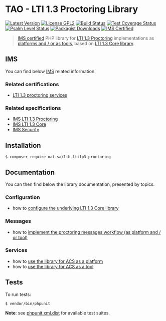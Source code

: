 # TAO - LTI 1.3 Proctoring Library

[![Latest Version](https://img.shields.io/github/tag/oat-sa/lib-lti1p3-proctoring.svg?style=flat&label=release)](https://github.com/oat-sa/lib-lti1p3-proctoring/tags)
[![License GPL2](http://img.shields.io/badge/licence-GPL%202.0-blue.svg)](http://www.gnu.org/licenses/gpl-2.0.html)
[![Build Status](https://github.com/oat-sa/lib-lti1p3-proctoring/actions/workflows/build.yaml/badge.svg?branch=main)](https://github.com/oat-sa/lib-lti1p3-proctoring/actions)
[![Test Coverage Status](https://coveralls.io/repos/github/oat-sa/lib-lti1p3-proctoring/badge.svg?branch=main)](https://coveralls.io/github/oat-sa/lib-lti1p3-proctoring?branch=main)
[![Psalm Level Status](https://shepherd.dev/github/oat-sa/lib-lti1p3-proctoring/level.svg)](https://shepherd.dev/github/oat-sa/lib-lti1p3-proctoring)
[![Packagist Downloads](http://img.shields.io/packagist/dt/oat-sa/lib-lti1p3-proctoring.svg)](https://packagist.org/packages/oat-sa/lib-lti1p3-proctoring)
[![IMS Certified](https://img.shields.io/badge/IMS-certified-brightgreen)](https://site.imsglobal.org/certifications/open-assessment-technologies-sa/tao-lti-13-devkit)

> [IMS certified](https://site.imsglobal.org/certifications/open-assessment-technologies-sa/tao-lti-13-devkit) PHP library for [LTI 1.3 Proctoring](https://www.imsglobal.org/spec/proctoring/v1p0) implementations as [platforms and / or as tools](http://www.imsglobal.org/spec/lti/v1p3/#platforms-and-tools), based on [LTI 1.3 Core library](https://github.com/oat-sa/lib-lti1p3-core).

## IMS

You can find below [IMS](https://www.imsglobal.org/) related information.

### Related certifications

- [LTI 1.3 proctoring services](https://site.imsglobal.org/certifications/open-assessment-technologies-sa/tao-lti-13-devkit)

### Related specifications

- [IMS LTI 1.3 Proctoring](https://www.imsglobal.org/spec/proctoring/v1p0)
- [IMS LTI 1.3 Core](http://www.imsglobal.org/spec/lti/v1p3)
- [IMS Security](https://www.imsglobal.org/spec/security/v1p0)

## Installation

```console
$ composer require oat-sa/lib-lti1p3-proctoring
```

## Documentation

You can then find below the library documentation, presented by topics.

### Configuration

- how to [configure the underlying LTI 1.3 Core library](../lib-lti1p3-core/doc/quickstart/configuration.md)

### Messages

- how to [implement the proctoring messages workflow (as platform and / or tool)](doc/message/proctoring-workflow.md)

### Services

- how to [use the library for ACS as a platform](doc/service/platform.md)
- how to [use the library for ACS as a tool](doc/service/tool.md)

## Tests

To run tests:

```console
$ vendor/bin/phpunit
```
**Note**: see [phpunit.xml.dist](https://github.com/oat-sa/lib-lti1p3-proctoring/blob/master/phpunit.xml.dist) for available test suites.
